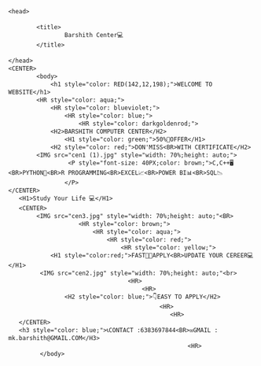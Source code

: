 <html>

    <head>

            <title>
                    Barshith Center💻
            </title>

    </head>
    <CENTER>
            <body>
                <h1 style="color: RED(142,12,198);">WELCOME TO WEBSITE</h1>
            <HR style="color: aqua;">
                <HR style="color: blueviolet;">
                    <HR style="color: blue;">
                        <HR style="color: darkgoldenrod;">
                <H2>BARSHITH COMPUTER CENTER</H2>
                    <H1 style="color: green;">50%🎉OFFER</H1>
                <H2 style="color: red;">DON'MISS<BR>WITH CERTIFICATE</H2>
            <IMG src="cen1 (1).jpg" style="width: 70%;height: auto;">
                     <P style="font-size: 40PX;color: brown;">C,C++🖥<BR>PYTHON🐍<BR>R PROGRAMMING<BR>EXCEL📈<BR>POWER BI📊<BR>SQL📉
                    </P> 
    </CENTER>
       <H1>Study Your Life 💻</H1>
       <CENTER>
            <IMG src="cen3.jpg" style="width: 70%;height: auto;"<BR>
                        <HR style="color: brown;">
                            <HR style="color: aqua;">
                                <HR style="color: red;">
                                    <HR style="color: yellow;">
                <H1 style="color:red;">FAST🎉🎊APPLY<BR>UPDATE YOUR CEREER💻</H1> 
             <IMG src="cen2.jpg" style="width: 70%;height: auto;"<br>
                                      <HR>
                                          <HR>                            
                    <H2 style="color: blue;">👇EASY TO APPLY</H2>        
                                               <HR>
                                                  <HR>
       </CENTER>
       <h3 style="color: blue;">📞CONTACT :6383697844<BR>✉GMAIL : mk.barshith@GMAIL.COM</H3>
                                                       <HR>
             </body> 
    
</html>
